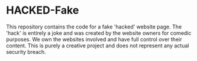 # HACKED-Fake
This repository contains the code for a fake 'hacked' website page. The 'hack' is entirely a joke and was created by the website owners for comedic purposes. We own the websites involved and have full control over their content. This is purely a creative project and does not represent any actual security breach.
